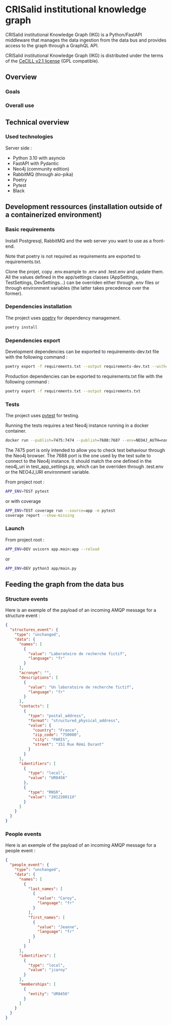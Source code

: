 # CRISalid institutional knowledge graph

CRISalid institutional Knowledge Graph (IKG) is a Python/FastAPI middleware that manages the data ingestion from the
data bus and provides access to the graph through a GraphQL API.

CRISalid institutional Knowledge Graph (IKG) is distributed under the terms of
the [CeCILL v2.1 license](http://www.cecill.info/licences/Licence_CeCILL_V2.1-fr.txt) (GPL compatible).

## Overview

### Goals

### Overall use

## Technical overview

### Used technologies

Server side :

- Python 3.10 with asyncio
- FastAPI with Pydantic
- Neo4j (community edition)
- RabbitMQ (through aio-pika)
- Poetry
- Pytest
- Black

## Development ressources (installation outside of a containerized environment)

### Basic requirements

Install Postgresql, RabbitMQ and the web server you want to use as a front-end.

Note that poetry is not required as requirements are exported to requirements.txt.

Clone the projet, copy .env.example to .env and .test.env and update them. All the values defined in the app/settings
classes (AppSettings, TestSettings, DevSettings...)
can be overriden either through .env files or through environment variables (the latter takes precedence over the
former).

### Dependencies installation

The project uses [poetry](https://python-poetry.org/) for dependency management.

```bash
poetry install
```

### Dependencies export

Development dependencies can be exported to requirements-dev.txt file with the following command :

```bash
poetry export -f requirements.txt --output requirements-dev.txt --with=development
```

Production dependencies can be exported to requirements.txt file with the following command :

```bash
poetry export -f requirements.txt --output requirements.txt
```

### Tests

The project uses [pytest](https://docs.pytest.org/en/stable/) for testing.

Running the tests requires a test Neo4j instance running in a docker container.

```bash
docker run --publish=7475:7474 --publish=7688:7687 --env=NEO4J_AUTH=none   neo4j:5-community
```

The 7475 port is only intended to allow you to check test behaviour through the Neo4j browser.
The 7688 port is the one used by the test suite to connect to the Neo4j instance. It should match the one defined in the
neo4j_uri in test_app_settings.py, which can be overriden through .test.env or
the NEO4J_URI environment variable.

From project root :

```bash
APP_ENV=TEST pytest
```

or with coverage

```bash
APP_ENV=TEST coverage run --source=app -m pytest
coverage report --show-missing
```

### Launch

From project root :

```bash
APP_ENV=DEV uvicorn app.main:app --reload
```

or

```bash
APP_ENV=DEV python3 app/main.py 
```

## Feeding the graph from the data bus

### Structure events

Here is an exemple of the payload of an incoming AMQP message for a structure event :

```json
{
  "structures_event": {
    "type": "unchanged",
    "data": {
      "names": [
        {
          "value": "Laboratoire de recherche fictif",
          "language": "fr"
        }
      ],
      "acronym": "",
      "descriptions": [
        {
          "value": "Un laboratoire de recherche fictif",
          "language": "fr"
        }
      ],
      "contacts": [
        {
          "type": "postal_address",
          "format": "structured_physical_address",
          "value": {
            "country": "France",
            "zip_code": "750000",
            "city": "PARIS",
            "street": "151 Rue Rémi Durant"
          }
        }
      ],
      "identifiers": [
        {
          "type": "local",
          "value": "UR0456"
        },
        {
          "type": "RNSR",
          "value": "201220011X"
        }
      ]
    }
  }
}
```

### People events

Here is an exemple of the payload of an incoming AMQP message for a people event :

```json
{
  "people_event": {
    "type": "unchanged",
    "data": {
      "names": [
        {
          "last_names": [
            {
              "value": "Caroy",
              "language": "fr"
            }
          ],
          "first_names": [
            {
              "value": "Jeanne",
              "language": "fr"
            }
          ]
        }
      ],
      "identifiers": [
        {
          "type": "local",
          "value": "jcaroy"
        }
      ],
      "memberships": [
        {
          "entity": "UR0456"
        }
      ]
    }
  }
}
```